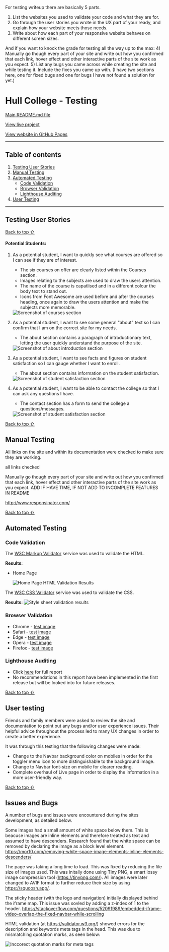 
For testing writeup there are basically 5 parts.
1) List the websites you used to validate your code and what they are for.
2) Go through the user stories you wrote in the UX part of your ready, and explain how your website meets those needs.
3) Write about how each part of your responsive website behaves on different screen sizes.

And if you want to knock the grade for testing all the way up to the max:
4) Manually go though every part of your site and write out how you confirmed that each link, hover effect and other interactive parts of the site work as you expect.
5) List any bugs you came across while creating the site and while testing it. Include the fixes you came up with. (I have two sections here, one for fixed bugs and one for bugs I have not found a solution for yet.)







# Hull College - Testing 

[Main README.md file](/README.md)

[View live project](https://rebeccatraceyt.github.io/KryanLive/)

[View website in GitHub Pages](https://github.com/rebeccatraceyt/KryanLive)

***
## Table of contents
1. [Testing User Stories](#Testing-User-Stories)
2. [Manual Testing](#Manual-Testing)
3. [Automated Testing](#Automated-Testing) 
     - [Code Validation](#Code-Validation)
     - [Browser Validation](#Browser-Validation)
     - [Lighthouse Auditing](#Lighthouse-Auditing)
4. [User Testing](#User-Testing)


***

## Testing User Stories
[Back to top ⇧](#Hull-College--Testing)
#### Potential Students:
1. As a potential student, I want to quickly see what courses are offered so I can see if they are of interest.

     - The six courses on offer are clearly listed within the Courses section.
     - Images relating to the subjects are used to draw the users attention.
     - The name of the course is capatlised and in a different colour the body text to stand out.
     - Icons from Font Awesome are used before and after the courses heading, once again to draw the users attention and make the subjects more memorable.

     <img src="assets/images/courses-section.avif" alt="Screenshot of courses section">

2. As a potential student, I want to see some general "about" text so I can confirm that I am on the correct site for my needs.

     - The about section contains a paragraph of introductionary text, letting the user quickly understand the purpose of the site.

     <img src="assets/images/about-intro-section.avif" alt="Screenshot of about introduction section">

3. As a potential student, I want to see facts and figures on student satisfaction so I can gauge whether I want to enroll. 

     - The about section contains information on the student satisfaction. 

     <img src="assets/images/about-student-satisfaction-section.avif" alt="Screenshot of student satisfaction section">

4. As a potential student, I want to be able to contact the college so that I can ask any questions I have.

     - The contact section has a form to send the college a questions/messages.

     <img src="assets/images/contact-section-form.avif" alt="Screenshot of student satisfaction section">

[Back to top ⇧](#Kryan-Live---Testing)

## Manual Testing
All links on the site and within its documentation were checked to make sure they are working.


all links checked


Manually go though every part of your site and write out how you confirmed that each link, hover effect and other interactive parts of the site work as you expect.
ADD IF HAVE TIME, IF NOT ADD TO INCOMPLETE FEATURES IN README

http://www.responsinator.com/

[Back to top ⇧](#Kryan-Live---Testing)

## Automated Testing

### Code Validation
The [W3C Markup Validator](https://validator.w3.org/) service was used to validate the HTML.

**Results:**

- Home Page

     ![Home Page HTML Validation Results](assets/testing-files/automated/home.png)

The [W3C CSS Validator](https://jigsaw.w3.org/css-validator/) service was used to validate the CSS.

**Results:**
![Style sheet validation results](assets/testing-files/automated/style.png)

### Browser Validation
- Chrome - [test image](assets/testing-files/automated/chrome.png)
- Safari - [test image](assets/testing-files/automated/safari.png)
- Edge - [test image](assets/testing-files/automated/edge.png)
- Opera - [test image](assets/testing-files/automated/opera.png)
- Firefox - [test image](assets/testing-files/automated/firefox.png)

### Lighthouse Auditing
- Click [here](assets/testing-files/automated/lighthouse.pdf) for full report
- No recommendations in this report have been implemented in the first release but will be looked into for future releases.

[Back to top ⇧](#Kryan-Live---Testing)

## User testing 
Friends and family members were asked to review the site and documentation to point out any bugs and/or user experience issues. Their helpful advice throughout the process led to many UX changes in order to create a better experience. 

It was through this testing that the following changes were made:
- Change to the Navbar background color on mobiles in order for the toggler menu icon to more distinguishable to the background image.
- Change to Navbar font-size on mobile for clearer reading.
- Complete overhaul of Live page in order to display the information in a more user-friendly way.

[Back to top ⇧](#Kryan-Live---Testing)


## Issues and Bugs 
A number of bugs and issues were encountered during the sites development, as detailed below.  

Some images had a small amount of white space below them.  This is beacuse images are inline elements and therefore treated as text and assumed to have descenders.  Research found that the white space can be removed by declaring the image as a block level element.
https://mor10.com/removing-white-space-image-elements-inline-elements-descenders/

The page was taking a long time to load.  This was fixed by reducing the file size of images used.  This was initally done using Tiny PNG, a smart lossy image compression tool (https://tinypng.com/).  All images were later changed to AVIF format to further reduce their size by using https://squoosh.app/.

The sticky header (with the logo and navigation) initially displayed behind the iframe map.  This issue was sovled by adding a z-index of 1 to the header.
https://stackoverflow.com/questions/52091989/embedded-iframe-video-overlap-the-fixed-navbar-while-scrolling

HTML validation (at https://validator.w3.org/) showed errors for the description and keywords meta tags in the head.  This was due to mismatching quotation marks, as seen below:

<img src="assets/images/quotation.avif" alt="Inccorect quotation marks for meta tags">